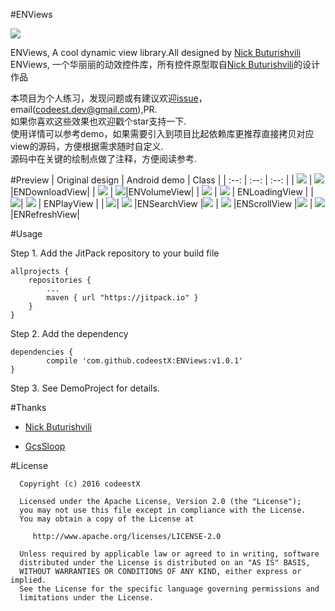 #ENViews

[![](https://jitpack.io/v/codeestX/ENViews.svg)](https://jitpack.io/#codeestX/ENViews)

ENViews, A cool dynamic view library.All designed by [Nick Buturishvili](https://dribbble.com/nick_buturishvili
)  
ENViews, 一个华丽丽的动效控件库，所有控件原型取自[Nick Buturishvili](https://dribbble.com/nick_buturishvili
)的设计作品

本项目为个人练习，发现问题或有建议欢迎[issue](https://github.com/codeestX/ENViews/issues)，email(codeest.dev@gmail.com),PR.  
如果你喜欢这些效果也欢迎戳个star支持一下.  
使用详情可以参考demo，如果需要引入到项目比起依赖库更推荐直接拷贝对应view的源码，方便根据需求随时自定义.  
源码中在关键的绘制点做了注释，方便阅读参考.


#Preview
| Original design | Android demo | Class |
| :--: | :--: | :--: |
| ![](http://odck16ake.bkt.clouddn.com/Github/o_download.gif) | ![](http://odck16ake.bkt.clouddn.com/Github/download.gif) |ENDownloadView|
| ![](http://odck16ake.bkt.clouddn.com/Github/o_volume.gif) | ![](http://odck16ake.bkt.clouddn.com/Github/volume.gif)|ENVolumeView|
| ![](http://odck16ake.bkt.clouddn.com/Github/o_loading.gif) | ![](http://odck16ake.bkt.clouddn.com/Github/loading.gif)  | ENLoadingView |
| ![](http://odck16ake.bkt.clouddn.com/Github/o_play.gif)| ![](http://odck16ake.bkt.clouddn.com/Github/play.gif) | ENPlayView |
| ![](http://odck16ake.bkt.clouddn.com/Github/o_search.gif)| ![](http://odck16ake.bkt.clouddn.com/Github/search.gif) |ENSearchView
|![](http://odck16ake.bkt.clouddn.com/Github/o_scroll.gif) | ![](http://odck16ake.bkt.clouddn.com/Github/scroll.gif)  |ENScrollView
|![](http://odck16ake.bkt.clouddn.com/Github/o_refresh.gif)  | ![](http://odck16ake.bkt.clouddn.com/Github/refresh.gif)  |ENRefreshView|

#Usage

Step 1. Add the JitPack repository to your build file

	allprojects {
		repositories {
			...
			maven { url "https://jitpack.io" }
		}
	}
   
Step 2. Add the dependency

	dependencies {
	        compile 'com.github.codeestX:ENViews:v1.0.1'
	}
	
Step 3. See DemoProject for details.


#Thanks
* [Nick Buturishvili](https://dribbble.com/nick_buturishvili)

* [GcsSloop](http://www.gcssloop.com/customview/CustomViewIndex)

#License

      Copyright (c) 2016 codeestX

      Licensed under the Apache License, Version 2.0 (the "License");
      you may not use this file except in compliance with the License.
      You may obtain a copy of the License at

         http://www.apache.org/licenses/LICENSE-2.0

      Unless required by applicable law or agreed to in writing, software
      distributed under the License is distributed on an "AS IS" BASIS,
      WITHOUT WARRANTIES OR CONDITIONS OF ANY KIND, either express or implied.
      See the License for the specific language governing permissions and
      limitations under the License.
